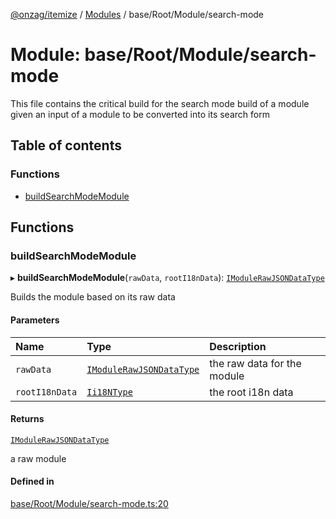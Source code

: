 [@onzag/itemize](../README.md) / [Modules](../modules.md) / base/Root/Module/search-mode

# Module: base/Root/Module/search-mode

This file contains the critical build for the search mode build of a module
given an input of a module to be converted into its search form

## Table of contents

### Functions

- [buildSearchModeModule](base_Root_Module_search_mode.md#buildsearchmodemodule)

## Functions

### buildSearchModeModule

▸ **buildSearchModeModule**(`rawData`, `rootI18nData`): [`IModuleRawJSONDataType`](../interfaces/base_Root_Module.IModuleRawJSONDataType.md)

Builds the module based on its raw data

#### Parameters

| Name | Type | Description |
| :------ | :------ | :------ |
| `rawData` | [`IModuleRawJSONDataType`](../interfaces/base_Root_Module.IModuleRawJSONDataType.md) | the raw data for the module |
| `rootI18nData` | [`Ii18NType`](../interfaces/base_Root.Ii18NType.md) | the root i18n data |

#### Returns

[`IModuleRawJSONDataType`](../interfaces/base_Root_Module.IModuleRawJSONDataType.md)

a raw module

#### Defined in

[base/Root/Module/search-mode.ts:20](https://github.com/onzag/itemize/blob/73e0c39e/base/Root/Module/search-mode.ts#L20)
